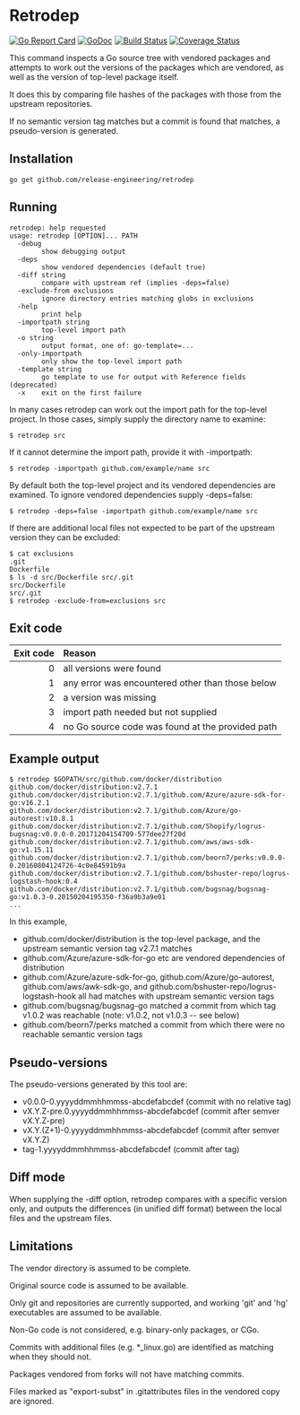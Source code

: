 Retrodep
========

[![Go Report Card](https://goreportcard.com/badge/github.com/release-engineering/retrodep)](https://goreportcard.com/report/github.com/release-engineering/retrodep)
[![GoDoc](https://godoc.org/github.com/release-engineering/retrodep?status.png)](https://godoc.org/github.com/release-engineering/retrodep)
[![Build Status](https://travis-ci.org/release-engineering/retrodep.svg?branch=master)](https://travis-ci.org/release-engineering/retrodep)
[![Coverage Status](https://coveralls.io/repos/github/release-engineering/retrodep/badge.svg)](https://coveralls.io/github/release-engineering/retrodep)

This command inspects a Go source tree with vendored packages and attempts to work out the versions of the packages which are vendored, as well as the version of top-level package itself.

It does this by comparing file hashes of the packages with those from the upstream repositories.

If no semantic version tag matches but a commit is found that matches, a pseudo-version is generated.

Installation
------------

```
go get github.com/release-engineering/retrodep
```

Running
-------

```
retrodep: help requested
usage: retrodep [OPTION]... PATH
  -debug
    	show debugging output
  -deps
    	show vendored dependencies (default true)
  -diff string
    	compare with upstream ref (implies -deps=false)
  -exclude-from exclusions
    	ignore directory entries matching globs in exclusions
  -help
    	print help
  -importpath string
    	top-level import path
  -o string
    	output format, one of: go-template=...
  -only-importpath
    	only show the top-level import path
  -template string
    	go template to use for output with Reference fields (deprecated)
  -x	exit on the first failure
```

In many cases retrodep can work out the import path for the top-level project. In those cases, simply supply the directory name to examine:
```
$ retrodep src
```

If it cannot determine the import path, provide it with -importpath:
```
$ retrodep -importpath github.com/example/name src
```

By default both the top-level project and its vendored dependencies are examined. To ignore vendored dependencies supply -deps=false:
```
$ retrodep -deps=false -importpath github.com/example/name src
```

If there are additional local files not expected to be part of the upstream version they can be excluded:
```
$ cat exclusions
.git
Dockerfile
$ ls -d src/Dockerfile src/.git
src/Dockerfile
src/.git
$ retrodep -exclude-from=exclusions src
```

Exit code
---------

| Exit code | Reason                                           |
| ---------:|:------------------------------------------------ |
| 0         | all versions were found                          |
| 1         | any error was encountered other than those below |
| 2         | a version was missing                            |
| 3         | import path needed but not supplied              |
| 4         | no Go source code was found at the provided path |

Example output
--------------

```
$ retrodep $GOPATH/src/github.com/docker/distribution
github.com/docker/distribution:v2.7.1
github.com/docker/distribution:v2.7.1/github.com/Azure/azure-sdk-for-go:v16.2.1
github.com/docker/distribution:v2.7.1/github.com/Azure/go-autorest:v10.8.1
github.com/docker/distribution:v2.7.1/github.com/Shopify/logrus-bugsnag:v0.0.0-0.20171204154709-577dee27f20d
github.com/docker/distribution:v2.7.1/github.com/aws/aws-sdk-go:v1.15.11
github.com/docker/distribution:v2.7.1/github.com/beorn7/perks:v0.0.0-0.20160804124726-4c0e84591b9a
github.com/docker/distribution:v2.7.1/github.com/bshuster-repo/logrus-logstash-hook:0.4
github.com/docker/distribution:v2.7.1/github.com/bugsnag/bugsnag-go:v1.0.3-0.20150204195350-f36a9b3a9e01
...
```

In this example,

* github.com/docker/distribution is the top-level package, and the upstream semantic version tag v2.7.1 matches
* github.com/Azure/azure-sdk-for-go etc are vendored dependencies of distribution
* github.com/Azure/azure-sdk-for-go, github.com/Azure/go-autorest, github.com/aws/awk-sdk-go, and github.com/bshuster-repo/logrus-logstash-hook all had matches with upstream semantic version tags
* github.com/bugsnag/bugsnag-go matched a commit from which tag v1.0.2 was reachable (note: v1.0.2, not v1.0.3 -- see below)
* github.com/beorn7/perks matched a commit from which there were no reachable semantic version tags

Pseudo-versions
---------------

The pseudo-versions generated by this tool are:

* v0.0.0-0.yyyyddmmhhmmss-abcdefabcdef (commit with no relative tag)
* vX.Y.Z-pre.0.yyyyddmmhhmmss-abcdefabcdef (commit after semver vX.Y.Z-pre)
* vX.Y.(Z+1)-0.yyyyddmmhhmmss-abcdefabcdef (commit after semver vX.Y.Z)
* tag-1.yyyyddmmhhmmss-abcdefabcdef (commit after tag)

Diff mode
---------

When supplying the -diff option, retrodep compares with a specific
version only, and outputs the differences (in unified diff format)
between the local files and the upstream files.

Limitations
-----------

The vendor directory is assumed to be complete.

Original source code is assumed to be available.

Only git and repositories are currently supported, and working 'git' and 'hg' executables are assumed to be available.

Non-Go code is not considered, e.g. binary-only packages, or CGo.

Commits with additional files (e.g. \*\_linux.go) are identified as matching when they should not.

Packages vendored from forks will not have matching commits.

Files marked as "export-subst" in .gitattributes files in the vendored copy are ignored.
